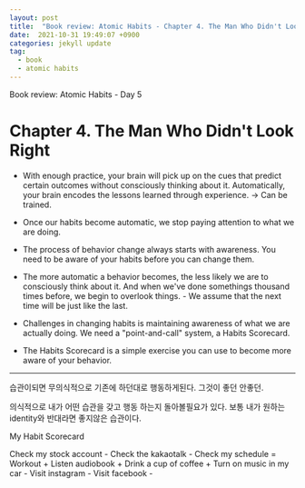 ```yaml
---
layout: post
title:  "Book review: Atomic Habits - Chapter 4. The Man Who Didn't Look Right"
date:  2021-10-31 19:49:07 +0900 
categories: jekyll update
tag:
  - book
  - atomic habits
---
```


Book review: Atomic Habits - Day 5

# Chapter 4. The Man Who Didn't Look Right

* With enough practice, your brain will pick up on the cues that predict certain outcomes without consciously thinking about it. Automatically, your brain encodes the lessons learned through experience. -> Can be trained.

* Once our habits become automatic, we stop paying attention to what we are doing.

* The process of behavior change always starts with awareness. You need to be aware of your habits before you can change them.

* The more automatic a behavior becomes, the less likely we are to consciously think about it. And when we've done somethings thousand times before, we begin to overlook things. - We assume that the next time will be just like the last. 

* Challenges in changing habits is maintaining awareness of what we are actually doing. We need a "point-and-call" system, a Habits Scorecard.

* The Habits Scorecard is a simple exercise you can use to become more aware of your behavior.

-----

습관이되면 무의식적으로 기존에 하던대로 행동하게된다. 그것이 좋던 안좋던.

의식적으로 내가 어떤 습관을 갖고 행동 하는지 돌아볼필요가 있다. 보통 내가 원하는 identity와 반대라면 좋지않은 습관이다.

My Habit Scorecard

Check my stock account -
Check the kakaotalk -
Check my schedule =
Workout +
Listen audiobook +
Drink a cup of coffee +
Turn on music in my car -
Visit instagram -
Visit facebook -
